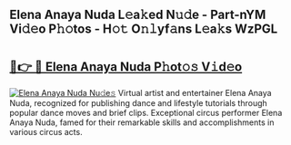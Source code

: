 ## Elena Anaya Nuda L𝚎a𝚔ed N𝚞𝚍e - Part-nYM Vi𝚍𝚎o P𝚑𝚘tos - H𝚘𝚝 O𝚗𝚕yf𝚊ns L𝚎a𝚔s WzPGL

# <h2><a href="http://kf05vz.oniu.top/?m=Elena+Anaya+Nuda">🔗👉 🔴 Elena Anaya Nuda P𝚑ot𝚘𝚜 V𝚒d𝚎o</a></h2>

[![Elena Anaya Nuda Nu𝚍e𝚜](https://i.imgur.com/0qMVB7G.gif)](http://kf05vz.oniu.top/?m=Elena+Anaya+Nuda)
Virtual artist and entertainer Elena Anaya Nuda, recognized for publishing dance and lifestyle tutorials through popular dance moves and brief clips. Exceptional circus performer Elena Anaya Nuda, famed for their remarkable skills and accomplishments in various circus acts.  
